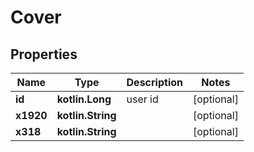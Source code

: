 
# Cover

## Properties
Name | Type | Description | Notes
------------ | ------------- | ------------- | -------------
**id** | **kotlin.Long** | user id |  [optional]
**x1920** | **kotlin.String** |  |  [optional]
**x318** | **kotlin.String** |  |  [optional]



